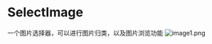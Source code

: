 # SelectImage
  一个图片选择器，可以进行图片归类，以及图片浏览功能
  ![image1.png](/SelectImage/SelectImage/SelectImage/Assets.xcassets/image1.imageset/image1.png)
